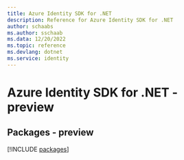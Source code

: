 ```yaml
---
title: Azure Identity SDK for .NET
description: Reference for Azure Identity SDK for .NET
author: schaabs
ms.author: sschaab
ms.data: 12/20/2022
ms.topic: reference
ms.devlang: dotnet
ms.service: identity
---
```

# Azure Identity SDK for .NET - preview
## Packages - preview
[!INCLUDE [packages](identity-index.md)]